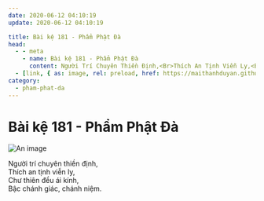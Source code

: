 ```yaml
---
date: 2020-06-12 04:10:19
update: 2020-06-12 04:10:19

title: Bài kệ 181 - Phẩm Phật Đà
head:
  - - meta
    - name: Bài kệ 181 - Phẩm Phật Đà
      content: Người Trí Chuyên Thiền Định,<Br>Thích An Tịnh Viễn Ly,<Br>Chư Thiên Đều Ái Kính,<Br>Bậc Chánh Giác, Chánh Niệm.<Br>
  - [link, { as: image, rel: preload, href: https://maithanhduyan.github.io/kinh-phap-cu/img/pham-phat-da/pham-phat-da-181.jpg }]
category:
  - pham-phat-da
---
```


# Bài kệ 181 - Phẩm Phật Đà

![An image](/img/pham-phat-da/pham-phat-da-181.jpg)

Người trí chuyên thiền định,<br>Thích an tịnh viễn ly,<br>Chư thiên đều ái kính,<br>Bậc chánh giác, chánh niệm.<br>
